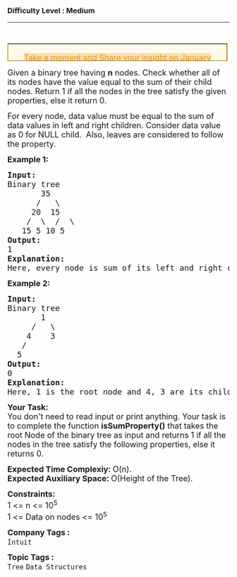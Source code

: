 <h3>Difficulty Level : Medium</h3><hr><div class="problems_problem_content__Xm_eO"><p>&nbsp;</p>
<table style="border-collapse: collapse; width: 99.0507%; height: 40px; background-color: #fff9eb; border-color: #d79f0a;" border="1">
<tbody>
<tr style="height: 65.1px;">
<td style="width: 100%; text-align: center; height: 65.1px;">
<p style="margin-bottom: 0cm; line-height: 100%;"><a href="https://forms.gle/6MpVsAEdw2GqZCjE7"><span style="color: #d79f0a;"><span style="font-size: large;"><span style="background: #ffdbb6;">Take a moment and Share your insight on January special.</span></span></span></a></p>
</td>
</tr>
</tbody>
</table>
<p><span style="font-size: 18px;">Given a binary tree having <strong>n</strong> nodes. Check whether all of its nodes have the value equal to the sum of their child nodes.</span><span style="font-size: 18px;">&nbsp;R</span><span style="font-size: 18px;">eturn 1 if all the nodes in the tree satisfy the given properties, else it return 0.</span></p>
<p><span style="font-size: 18px;">For every node, data value must be equal to the sum of data values in left and right children. Consider data value as 0 for NULL child.&nbsp; Also, leaves are considered to follow the property.</span></p>
<p><span style="font-size: 18px;"><strong>Example 1:</strong></span></p>
<pre><span style="font-size: 18px;"><strong>Input:<br></strong>Binary tree
       35
      /   \
     20  15<br>    /  \  /  \<br>   15 5 10 5
<strong>Output: <br></strong>1<strong>
Explanation: <br></strong>Here, every node is sum of its left and right child.</span></pre>
<p><span style="font-size: 18px;"><strong>Example 2:</strong></span></p>
<pre><span style="font-size: 18px;"><strong>Input:<br></strong>Binary tree
       1
     /   \
&nbsp;   4    3
&nbsp;  /  
&nbsp; 5    
<strong>Output: <br></strong>0<strong>
Explanation: <br></strong>Here, 1 is the root node and 4, 3 are its child nodes. 4 + 3 = 7 which is not equal to the value of root node. Hence, this tree does not satisfy the given condition.</span></pre>
<p><span style="font-size: 18px;"><strong>Your Task:</strong><br>You don't need to read input or print anything. Your task is to complete the function</span><span style="font-size: 18px;"> <strong>isSumProperty()</strong> that takes the root Node of the binary tree as input and returns 1 if all the nodes in the tree satisfy the following properties, else it returns 0.<br></span></p>
<p><span style="font-size: 18px;"><strong>Expected Time Complexiy: </strong>O(n).<br><strong>Expected Auxiliary Space:&nbsp;</strong>O(Height of the Tree).</span></p>
<p><span style="font-size: 18px;"><strong>Constraints:</strong><br>1 &lt;= n &lt;= 10<sup>5</sup><br>1 &lt;= Data on nodes &lt;= 10<sup>5</sup></span></p></div><p><span style=font-size:18px><strong>Company Tags : </strong><br><code>Intuit</code>&nbsp;<br><p><span style=font-size:18px><strong>Topic Tags : </strong><br><code>Tree</code>&nbsp;<code>Data Structures</code>&nbsp;
